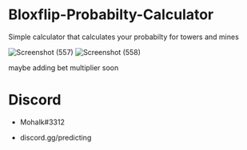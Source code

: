 # Bloxflip-Probabilty-Calculator
Simple calculator that calculates your probabilty for towers and mines

![Screenshot (557)](https://user-images.githubusercontent.com/45693149/229256137-c5fdfccf-242d-46c3-a63a-2dd015870c98.png)
![Screenshot (558)](https://user-images.githubusercontent.com/45693149/229256140-644810ff-0509-436c-8805-57cf5e352c0d.png)

maybe adding bet multiplier soon

# Discord
 - Mohalk#3312

 - discord.gg/predicting
